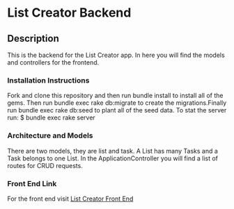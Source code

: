 # List Creator Backend

## Description

This is the backend for the List Creator app. In here you will find the models and controllers for the frontend.

### Installation Instructions

Fork and clone this repository and then run bundle install to install all of the gems. Then run bundle exec rake db:migrate to create the migrations.Finally run bundle exec rake db:seed to plant all of the seed data.
To stat the server run: $ bundle exec rake server

### Architecture and Models

There are two models, they are list and task. A List has many Tasks and a Task belongs to one List. In the ApplicationController you will find a list of routes for CRUD requests.

### Front End Link

For the front end visit [List Creator Front End](https://github.com/TylerLampel/phase-3-app-front-end)
